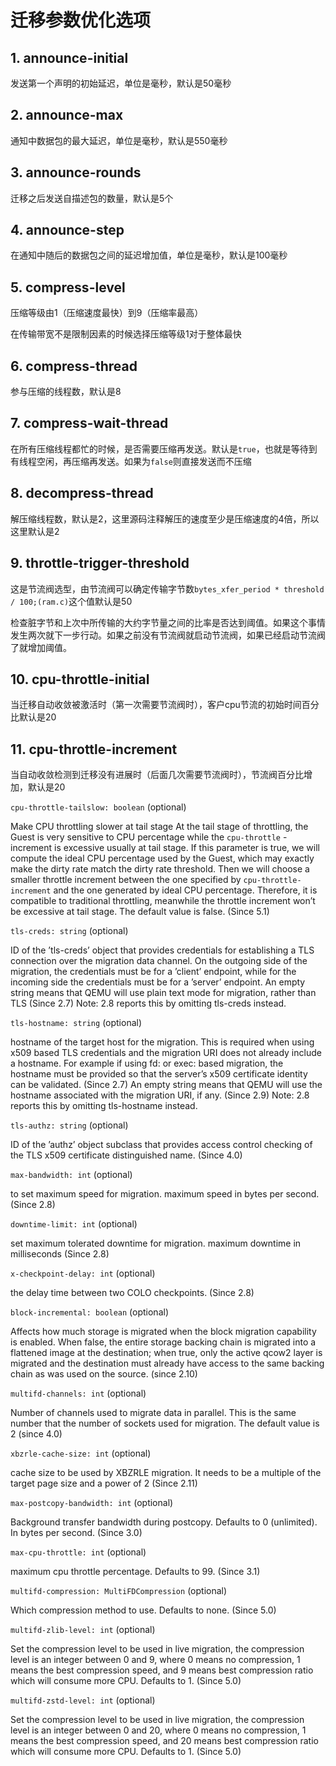 # 迁移参数优化选项

## 1. announce-initial

发送第一个声明的初始延迟，单位是毫秒，默认是50毫秒

## 2. announce-max

通知中数据包的最大延迟，单位是毫秒，默认是550毫秒

## 3. announce-rounds

迁移之后发送自描述包的数量，默认是5个

## 4. announce-step

在通知中随后的数据包之间的延迟增加值，单位是毫秒，默认是100毫秒

## 5. compress-level

压缩等级由1（压缩速度最快）到9（压缩率最高）

在传输带宽不是限制因素的时候选择压缩等级1对于整体最快

## 6. compress-thread

参与压缩的线程数，默认是8

## 7. compress-wait-thread

在所有压缩线程都忙的时候，是否需要压缩再发送。默认是`true`，也就是等待到有线程空闲，再压缩再发送。如果为`false`则直接发送而不压缩

## 8. decompress-thread

解压缩线程数，默认是2，这里源码注释解压的速度至少是压缩速度的4倍，所以这里默认是2

## 9. throttle-trigger-threshold

这是节流阀选型，由节流阀可以确定传输字节数`bytes_xfer_period * threshold / 100;(ram.c)`这个值默认是50

检查脏字节和上次中所传输的大约字节量之间的比率是否达到阈值。如果这个事情发生两次就下一步行动。如果之前没有节流阀就启动节流阀，如果已经启动节流阀了就增加阈值。

## 10. cpu-throttle-initial

当迁移自动收敛被激活时（第一次需要节流阀时），客户cpu节流的初始时间百分比默认是20

## 11. cpu-throttle-increment

当自动收敛检测到迁移没有进展时（后面几次需要节流阀时），节流阀百分比增加，默认是20

`cpu-throttle-tailslow: boolean` (optional)

Make CPU throttling slower at tail stage At the tail stage of throttling, the Guest is very sensitive to CPU percentage while the `cpu-throttle` -increment is excessive usually at tail stage. If this parameter is true, we will compute the ideal CPU percentage used by the Guest, which may exactly make the dirty rate match the dirty rate threshold. Then we will choose a smaller throttle increment between the one specified by `cpu-throttle-increment` and the one generated by ideal CPU percentage. Therefore, it is compatible to traditional throttling, meanwhile the throttle increment won’t be excessive at tail stage. The default value is false. (Since 5.1)

`tls-creds: string` (optional)

ID of the ’tls-creds’ object that provides credentials for establishing a TLS connection over the migration data channel. On the outgoing side of the migration, the credentials must be for a ’client’ endpoint, while for the incoming side the credentials must be for a ’server’ endpoint. An empty string means that QEMU will use plain text mode for migration, rather than TLS (Since 2.7) Note: 2.8 reports this by omitting tls-creds instead.

`tls-hostname: string` (optional)

hostname of the target host for the migration. This is required when using x509 based TLS credentials and the migration URI does not already include a hostname. For example if using fd: or exec: based migration, the hostname must be provided so that the server’s x509 certificate identity can be validated. (Since 2.7) An empty string means that QEMU will use the hostname associated with the migration URI, if any. (Since 2.9) Note: 2.8 reports this by omitting tls-hostname instead.

`tls-authz: string` (optional)

ID of the ’authz’ object subclass that provides access control checking of the TLS x509 certificate distinguished name. (Since 4.0)

`max-bandwidth: int` (optional)

to set maximum speed for migration. maximum speed in bytes per second. (Since 2.8)

`downtime-limit: int` (optional)

set maximum tolerated downtime for migration. maximum downtime in milliseconds (Since 2.8)

`x-checkpoint-delay: int` (optional)

the delay time between two COLO checkpoints. (Since 2.8)

`block-incremental: boolean` (optional)

Affects how much storage is migrated when the block migration capability is enabled. When false, the entire storage backing chain is migrated into a flattened image at the destination; when true, only the active qcow2 layer is migrated and the destination must already have access to the same backing chain as was used on the source. (since 2.10)

`multifd-channels: int` (optional)

Number of channels used to migrate data in parallel. This is the same number that the number of sockets used for migration. The default value is 2 (since 4.0)

`xbzrle-cache-size: int` (optional)

cache size to be used by XBZRLE migration. It needs to be a multiple of the target page size and a power of 2 (Since 2.11)

`max-postcopy-bandwidth: int` (optional)

Background transfer bandwidth during postcopy. Defaults to 0 (unlimited). In bytes per second. (Since 3.0)

`max-cpu-throttle: int` (optional)

maximum cpu throttle percentage. Defaults to 99. (Since 3.1)

`multifd-compression: MultiFDCompression` (optional)

Which compression method to use. Defaults to none. (Since 5.0)

`multifd-zlib-level: int` (optional)

Set the compression level to be used in live migration, the compression level is an integer between 0 and 9, where 0 means no compression, 1 means the best compression speed, and 9 means best compression ratio which will consume more CPU. Defaults to 1. (Since 5.0)

`multifd-zstd-level: int` (optional)

Set the compression level to be used in live migration, the compression level is an integer between 0 and 20, where 0 means no compression, 1 means the best compression speed, and 20 means best compression ratio which will consume more CPU. Defaults to 1. (Since 5.0)

